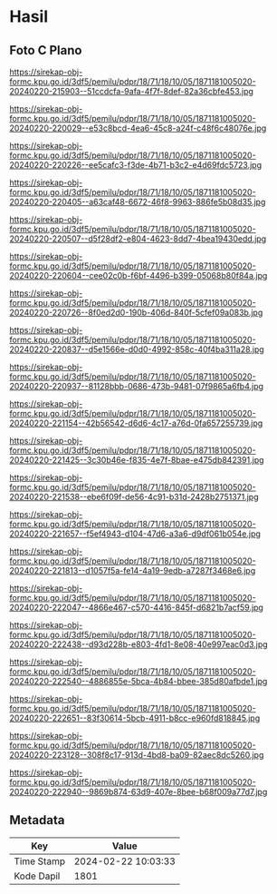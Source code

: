# Hasil

## Foto C Plano

https://sirekap-obj-formc.kpu.go.id/3df5/pemilu/pdpr/18/71/18/10/05/1871181005020-20240220-215903--51ccdcfa-9afa-4f7f-8def-82a36cbfe453.jpg

https://sirekap-obj-formc.kpu.go.id/3df5/pemilu/pdpr/18/71/18/10/05/1871181005020-20240220-220029--e53c8bcd-4ea6-45c8-a24f-c48f6c48076e.jpg

https://sirekap-obj-formc.kpu.go.id/3df5/pemilu/pdpr/18/71/18/10/05/1871181005020-20240220-220226--ee5cafc3-f3de-4b71-b3c2-e4d69fdc5723.jpg

https://sirekap-obj-formc.kpu.go.id/3df5/pemilu/pdpr/18/71/18/10/05/1871181005020-20240220-220405--a63caf48-6672-46f8-9963-886fe5b08d35.jpg

https://sirekap-obj-formc.kpu.go.id/3df5/pemilu/pdpr/18/71/18/10/05/1871181005020-20240220-220507--d5f28df2-e804-4623-8dd7-4bea19430edd.jpg

https://sirekap-obj-formc.kpu.go.id/3df5/pemilu/pdpr/18/71/18/10/05/1871181005020-20240220-220604--cee02c0b-f6bf-4496-b399-05068b80f84a.jpg

https://sirekap-obj-formc.kpu.go.id/3df5/pemilu/pdpr/18/71/18/10/05/1871181005020-20240220-220726--8f0ed2d0-190b-406d-840f-5cfef09a083b.jpg

https://sirekap-obj-formc.kpu.go.id/3df5/pemilu/pdpr/18/71/18/10/05/1871181005020-20240220-220837--d5e1566e-d0d0-4992-858c-40f4ba311a28.jpg

https://sirekap-obj-formc.kpu.go.id/3df5/pemilu/pdpr/18/71/18/10/05/1871181005020-20240220-220937--81128bbb-0686-473b-9481-07f9865a6fb4.jpg

https://sirekap-obj-formc.kpu.go.id/3df5/pemilu/pdpr/18/71/18/10/05/1871181005020-20240220-221154--42b56542-d6d6-4c17-a76d-0fa657255739.jpg

https://sirekap-obj-formc.kpu.go.id/3df5/pemilu/pdpr/18/71/18/10/05/1871181005020-20240220-221425--3c30b46e-f835-4e7f-8bae-e475db842391.jpg

https://sirekap-obj-formc.kpu.go.id/3df5/pemilu/pdpr/18/71/18/10/05/1871181005020-20240220-221538--ebe6f09f-de56-4c91-b31d-2428b2751371.jpg

https://sirekap-obj-formc.kpu.go.id/3df5/pemilu/pdpr/18/71/18/10/05/1871181005020-20240220-221657--f5ef4943-d104-47d6-a3a6-d9df061b054e.jpg

https://sirekap-obj-formc.kpu.go.id/3df5/pemilu/pdpr/18/71/18/10/05/1871181005020-20240220-221813--d1057f5a-fe14-4a19-9edb-a7287f3468e6.jpg

https://sirekap-obj-formc.kpu.go.id/3df5/pemilu/pdpr/18/71/18/10/05/1871181005020-20240220-222047--4866e467-c570-4416-845f-d6821b7acf59.jpg

https://sirekap-obj-formc.kpu.go.id/3df5/pemilu/pdpr/18/71/18/10/05/1871181005020-20240220-222438--d93d228b-e803-4fd1-8e08-40e997eac0d3.jpg

https://sirekap-obj-formc.kpu.go.id/3df5/pemilu/pdpr/18/71/18/10/05/1871181005020-20240220-222540--4886855e-5bca-4b84-bbee-385d80afbde1.jpg

https://sirekap-obj-formc.kpu.go.id/3df5/pemilu/pdpr/18/71/18/10/05/1871181005020-20240220-222651--83f30614-5bcb-4911-b8cc-e960fd818845.jpg

https://sirekap-obj-formc.kpu.go.id/3df5/pemilu/pdpr/18/71/18/10/05/1871181005020-20240220-223128--308f8c17-913d-4bd8-ba09-82aec8dc5260.jpg

https://sirekap-obj-formc.kpu.go.id/3df5/pemilu/pdpr/18/71/18/10/05/1871181005020-20240220-222940--9869b874-63d9-407e-8bee-b68f009a77d7.jpg


## Metadata

| Key        | Value               |
| ---------- | ------------------- |
| Time Stamp | 2024-02-22 10:03:33 |
| Kode Dapil | 1801                |



